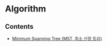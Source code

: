 # Algorithm

## Contents

<ul>
  <li> <a href="https://github.com/dh0728/Computer_Science/blob/master/algorithm/MST.md#minimum-spanning-tree-mst-%EC%B5%9C%EC%86%8C-%EC%8B%A0%EC%9E%A5-%ED%8A%B8%EB%A6%AC"> Minimum Spanning Tree (MST, 최소 신장 트리)</a></li>

</ul>
